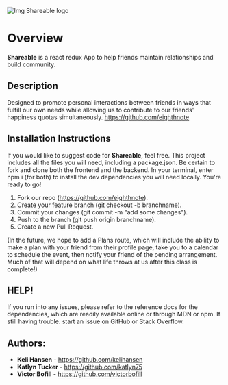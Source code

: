 ![Img Shareable logo](https://raw.githubusercontent.com/eighthnote/frontend/src/components/images/logo.png)

# Overview

**Shareable** is a react redux App to help friends maintain relationships and build community.

## Description

Designed to promote personal interactions between friends in ways that fulfill our own needs while allowing us to contribute to our friends' happiness quotas simultaneously.
https://github.com/eighthnote

## Installation Instructions

If you would like to suggest code for **Shareable**, feel free. This project includes all the files you will need, including a package.json. Be certain to fork and clone both the frontend and the backend.  In your terminal, enter npm i (for both) to install the dev dependencies you will need locally. You're ready to go!

1. Fork our repo (https://github.com/eighthnote).
2. Create your feature branch (git checkout -b branchname).
3. Commit your changes (git commit -m "add some changes").
4. Push to the branch (git push origin branchname).
5. Create a new Pull Request.

(In the future, we hope to add a Plans route, which will include the ability to make a plan with your friend from their profile page, take you to a calendar to schedule the event, then notify your friend of the pending arrangement. Much of that will depend on what life throws at us after this class is complete!)

## HELP!

If you run into any issues, please refer to the reference docs for the dependencies, which are readily available online or through MDN or npm.  If still having trouble. start an issue on GitHub or Stack Overflow.

## Authors:

* **Keli Hansen** - https://github.com/kelihansen
* **Katlyn Tucker** - https://github.com/katlyn75 
* **Victor Bofill** - https://github.com/victorbofill

